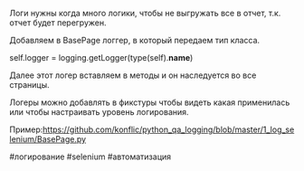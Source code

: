Логи нужны когда много логики, чтобы не выгружать все в отчет, т.к. отчет будет перегружен.

Добавляем в BasePage логгер, в который передаем тип класса.

self.logger = logging.getLogger(type(self).__name__)


Далее этот логер вставляем в методы и он наследуется во все страницы.

Логеры можно добавлять в фикстуры чтобы видеть какая применилась или чтобы настраивать уровень логирования.

Пример:https://github.com/konflic/python_qa_logging/blob/master/1_log_selenium/BasePage.py

#логирование 
#selenium 
#автоматизация 
